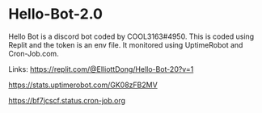# Hello-Bot-2.0
Hello Bot is a discord bot coded by COOL3163#4950. This is coded using Replit and the token is an env file. It monitored using UptimeRobot and Cron-Job.com.

Links: https://replit.com/@ElliottDong/Hello-Bot-20?v=1

https://stats.uptimerobot.com/GK08zFB2MV

https://bf7jcscf.status.cron-job.org
